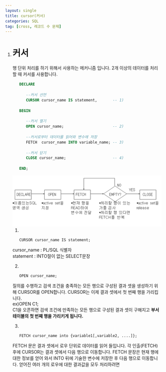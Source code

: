 ```yaml
---
layout: single
title: cursor(커서)
categories: SQL
tag: [cross, 레코드 수 문제]
---
```


1. #  커서
   행 단위 처리를 하기 위해서 사용하는 메커니즘 입니다. 2개 이상의 데이터를 처리할 때 커서를 사용합니다.   

   ```sql
      DECLARE
         
         --커서 선언
         CURSOR cursor_name IS statement,       -- 1)

      BEGIN

         --커서 열기
         OPEN cursor_name;                      -- 2)

         --커서로부터 데이터를 읽어와 변수에 저장
         FETCH  cursor_name INTO variable_name; -- 3)

         --커서 닫기
         CLOSE cursor_name;                     -- 4)

      END;
   ```   

   <img src="../../imgs/sql/cursor_flow.png" style="boder:3px solid black;boder-radius:9px;width:500px">   

   1)
   ```
      CURSOR cursor_name IS statement;
   ```   
   cursor_name : PL/SQL 식별자   
   statement : INTO절이 없는 SELECT문장   

   2)
   ```
      OPEN cursor_name;   
   ```
   질의를 수행하고 검색 조건을 충족하는 모든 행으로 구성된 결과 셋을 생성하기 위해 CURSOR를 OPEN합니다. CURSOR는 이제 결과 셋에서 첫 번째 행을 가리킵니다.   
   ex)OPEN C1;   
   C1을 오픈하면 검색 조건에 만족하는 모든 행으로 구성된 결과 셋이 구해지고 __부서 테이블의 첫 번째 행을 가리키게 됩니다.__   
   
   3)
   ```
      FETCH cursor_name into {variable1[,variable2, ....]};
   ```
   FETCH 문은 결과 셋에서 로우 단위로 데이터를 읽어 들입니다. 각 인출(FETCH) 후에 CURSOR는 결과 셋에서 다음 행으로 이동합니다. FETCH 문장은 현재 행에 대한 정보를 얻어 와서 INTO 뒤에 기술한 변수에 저장한 후 다음 행으로 이동합니다. 얻어진 여러 개의 로우에 대한 결과값을 모두 처리하려면    


   
   